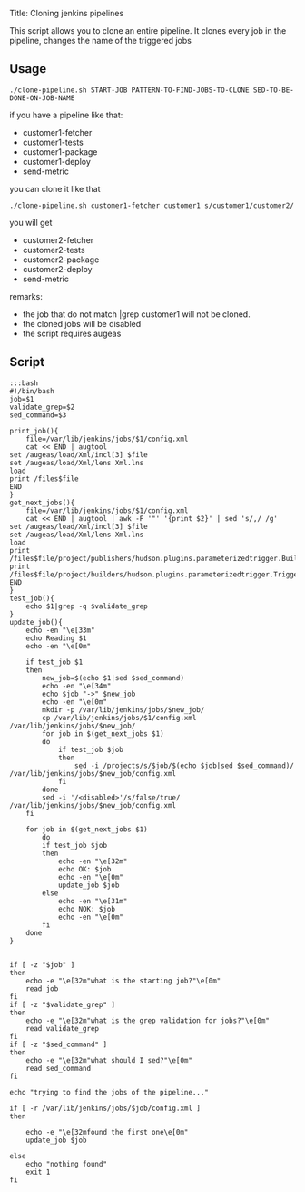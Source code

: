 Title: Cloning jenkins pipelines

This script allows you to clone an entire pipeline. It clones every job in the pipeline, changes the name of the triggered jobs

Usage
---

    ./clone-pipeline.sh START-JOB PATTERN-TO-FIND-JOBS-TO-CLONE SED-TO-BE-DONE-ON-JOB-NAME

if you have a pipeline like that:

  * customer1-fetcher
  * customer1-tests
  * customer1-package
  * customer1-deploy
  * send-metric

you can clone it like that

    ./clone-pipeline.sh customer1-fetcher customer1 s/customer1/customer2/

you will get

  * customer2-fetcher
  * customer2-tests
  * customer2-package
  * customer2-deploy
  * send-metric

remarks:

  * the job that do not match |grep customer1 will not be cloned.
  * the cloned jobs will be disabled
  * the script requires augeas

Script
---

    :::bash
    #!/bin/bash
    job=$1
    validate_grep=$2
    sed_command=$3
    
    print_job(){
        file=/var/lib/jenkins/jobs/$1/config.xml
        cat << END | augtool
    set /augeas/load/Xml/incl[3] $file
    set /augeas/load/Xml/lens Xml.lns
    load
    print /files$file
    END
    }
    get_next_jobs(){
        file=/var/lib/jenkins/jobs/$1/config.xml
        cat << END | augtool | awk -F '"' '{print $2}' | sed 's/,/ /g'
    set /augeas/load/Xml/incl[3] $file
    set /augeas/load/Xml/lens Xml.lns
    load
    print /files$file/project/publishers/hudson.plugins.parameterizedtrigger.BuildTrigger/configs/hudson.plugins.parameterizedtrigger.BuildTriggerConfig/projects/#text
    print /files$file/project/builders/hudson.plugins.parameterizedtrigger.TriggerBuilder/configs/hudson.plugins.parameterizedtrigger.BlockableBuildTriggerConfig/projects/#text
    END
    }
    test_job(){
        echo $1|grep -q $validate_grep
    }
    update_job(){
        echo -en "\e[33m"
        echo Reading $1
        echo -en "\e[0m"
    
        if test_job $1
        then
            new_job=$(echo $1|sed $sed_command)
            echo -en "\e[34m"
            echo $job "->" $new_job
            echo -en "\e[0m"
            mkdir -p /var/lib/jenkins/jobs/$new_job/
            cp /var/lib/jenkins/jobs/$1/config.xml /var/lib/jenkins/jobs/$new_job/
            for job in $(get_next_jobs $1)
            do
                if test_job $job
                then
                    sed -i /projects/s/$job/$(echo $job|sed $sed_command)/ /var/lib/jenkins/jobs/$new_job/config.xml
                fi
            done
            sed -i '/<disabled>'/s/false/true/ /var/lib/jenkins/jobs/$new_job/config.xml
        fi
    
        for job in $(get_next_jobs $1)
            do
            if test_job $job
            then
                echo -en "\e[32m"
                echo OK: $job
                echo -en "\e[0m"
                update_job $job
            else
                echo -en "\e[31m"
                echo NOK: $job
                echo -en "\e[0m"
            fi
        done
    }
    
    
    if [ -z "$job" ]
    then
        echo -e "\e[32m"what is the starting job?"\e[0m"
        read job
    fi
    if [ -z "$validate_grep" ]
    then
        echo -e "\e[32m"what is the grep validation for jobs?"\e[0m"
        read validate_grep
    fi
    if [ -z "$sed_command" ]
    then
        echo -e "\e[32m"what should I sed?"\e[0m"
        read sed_command
    fi
    
    echo "trying to find the jobs of the pipeline..."
    
    if [ -r /var/lib/jenkins/jobs/$job/config.xml ]
    then
    
        echo -e "\e[32mfound the first one\e[0m"
        update_job $job
    
    else
        echo "nothing found"
        exit 1
    fi

